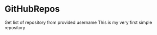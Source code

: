# GitHubRepos
Get list of repository from provided username
This is my very first simple repository
